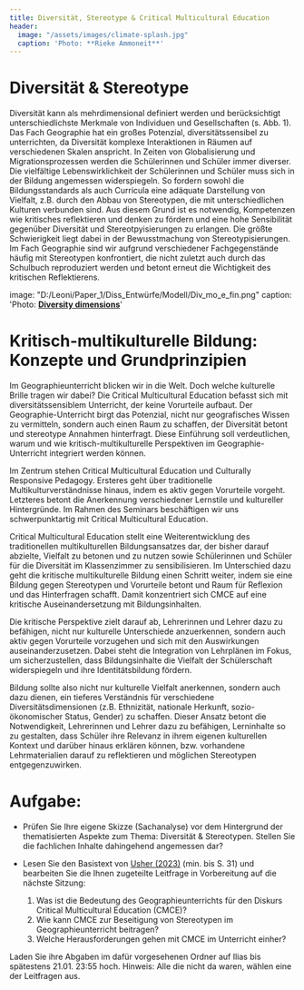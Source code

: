 ```yaml
---
title: Diversität, Stereotype & Critical Multicultural Education
header:
  image: "/assets/images/climate-splash.jpg"
  caption: 'Photo: **Rieke Ammoneit**'
---
```

# Diversität & Stereotype
Diversität kann als mehrdimensional definiert werden und berücksichtigt unterschiedlichste Merkmale
von Individuen und Gesellschaften (s. Abb. 1). Das Fach Geographie hat ein großes Potenzial, diversitätssensibel zu unterrichten, da Diversität komplexe Interaktionen in Räumen auf verschiedenen Skalen anspricht. In Zeiten von Globalisierung und Migrationsprozessen werden die Schülerinnen und Schüler immer diverser. Die vielfältige Lebenswirklichkeit der Schülerinnen und Schüler muss sich in der Bildung angemessen widerspiegeln. So fordern sowohl die Bildungsstandards als auch Curricula eine adäquate Darstellung von Vielfalt, z.B. durch den Abbau von Stereotypen, die mit unterschiedlichen Kulturen verbunden sind. Aus diesem Grund ist es notwendig, Kompetenzen wie kritisches reflektieren und denken zu fördern und eine hohe Sensibilität gegenüber Diversität und Stereotpyisierungen zu erlangen. Die größte Schwierigkeit liegt dabei in der Bewusstmachung von Stereotypisierungen. Im Fach Geographie sind wir aufgrund verschiedener Fachgegenstände häufig mit Stereotypen konfrontiert, die nicht zuletzt auch durch das Schulbuch reproduziert werden und betont erneut die Wichtigkeit des kritischen Reflektierens. 

  image: "D:/Leoni/Paper_1/Diss_Entwürfe/Modell/Div_mo_e_fin.png"
  caption: 'Photo: [**Diversity dimensions**](https://doi.org/10.3112/erdkunde.2023.03.02)'
  

# Kritisch-multikulturelle Bildung: Konzepte und Grundprinzipien 
Im Geographieunterricht blicken wir in die Welt. Doch welche kulturelle Brille tragen wir dabei? Die Critical Multicultural Education befasst sich mit diversitätssensiblem Unterricht, der keine Vorurteile aufbaut. 
Der Geographie-Unterricht birgt das Potenzial, nicht nur geografisches Wissen zu vermitteln, sondern auch einen Raum zu schaffen, der Diversität betont und stereotype Annahmen hinterfragt. Diese Einführung soll verdeutlichen, warum und wie kritisch-multikulturelle Perspektiven im Geographie-Unterricht integriert werden können.

Im Zentrum stehen Critical Multicultural Education und Culturally Responsive Pedagogy. Ersteres geht über traditionelle Multikulturverständnisse hinaus, indem es aktiv gegen Vorurteile vorgeht. Letzteres betont die Anerkennung verschiedener Lernstile und kultureller Hintergründe. Im Rahmen des Seminars beschäftigen wir uns schwerpunktartig mit Critical Multicultural Education.

Critical Multicultural Education stellt eine Weiterentwicklung des traditionellen multikulturellen Bildungsansatzes dar, der bisher darauf abzielte, Vielfalt zu betonen und zu nutzen sowie Schülerinnen und Schüler für die Diversität im Klassenzimmer zu sensibilisieren. Im Unterschied dazu geht die kritische multikulturelle Bildung einen Schritt weiter, indem sie eine Bildung gegen Stereotypen und Vorurteile betont und Raum für Reflexion und das Hinterfragen schafft. Damit konzentriert sich CMCE auf eine kritische Auseinandersetzung mit Bildungsinhalten.

Die kritische Perspektive zielt darauf ab, Lehrerinnen und Lehrer dazu zu befähigen, nicht nur kulturelle Unterschiede anzuerkennen, sondern auch aktiv gegen Vorurteile vorzugehen und sich mit den Auswirkungen auseinanderzusetzen. Dabei steht die Integration von Lehrplänen im Fokus, um sicherzustellen, dass Bildungsinhalte die Vielfalt der Schülerschaft widerspiegeln und ihre Identitätsbildung fördern.

Bildung sollte also nicht nur kulturelle Vielfalt anerkennen, sondern auch dazu dienen, ein tieferes Verständnis für verschiedene Diversitätsdimensionen (z.B. Ethnizität, nationale Herkunft, sozio-ökonomischer Status, Gender) zu schaffen. Dieser Ansatz betont die Notwendigkeit, Lehrerinnen und Lehrer dazu zu befähigen, Lerninhalte so zu gestalten, dass Schüler ihre Relevanz in ihrem eigenen kulturellen Kontext und darüber hinaus erklären können, bzw. vorhandene Lehrmaterialien darauf zu reflektieren und möglichen Stereotypen entgegenzuwirken.

<!--more-->


# Aufgabe:
* Prüfen Sie Ihre eigene Skizze (Sachanalyse) vor dem Hintergrund der thematisierten Aspekte zum Thema: Diversität & Stereotypen. Stellen Sie die fachlichen Inhalte dahingehend angemessen dar?

* Lesen Sie den Basistext von [Usher (2023)](https://ilias.uni-marburg.de/goto.php?target=file_3448031_download&client_id=UNIMR) (min. bis S. 31) und bearbeiten Sie die Ihnen zugeteilte Leitfrage in Vorbereitung auf die nächste Sitzung:
  1. Was ist die Bedeutung des Geographieunterrichts für den Diskurs Critical Multicultural Education (CMCE)?
  2. Wie kann CMCE zur Beseitigung von Stereotypen im Geographieunterricht beitragen?
  3. Welche Herausforderungen gehen mit CMCE im Unterricht einher?
     
Laden Sie ihre Abgaben im dafür vorgesehenen Ordner auf Ilias bis spätestens 21.01. 23:55 hoch.
Hinweis: Alle die nicht da waren, wählen eine der Leitfragen aus. 
